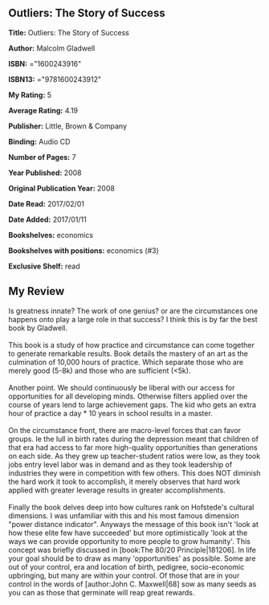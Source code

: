 ## Outliers: The Story of Success

**Title:** Outliers: The Story of Success

**Author:** Malcolm Gladwell

**ISBN:** ="1600243916"

**ISBN13:** ="9781600243912"

**My Rating:** 5

**Average Rating:** 4.19

**Publisher:** Little, Brown & Company

**Binding:** Audio CD

**Number of Pages:** 7

**Year Published:** 2008

**Original Publication Year:** 2008

**Date Read:** 2017/02/01

**Date Added:** 2017/01/11

**Bookshelves:** economics

**Bookshelves with positions:** economics (#3)

**Exclusive Shelf:** read


## My Review

Is greatness innate? The work of one genius? or are the circumstances one happens onto play a large role in that success? I think this is by far the best book by Gladwell.<br/><br/>This book is a study of how practice and circumstance can come together to generate remarkable results. Book details the mastery of an art as the culmination of 10,000 hours of practice. Which separate those who are merely good (5-8k) and those who are sufficient (<5k).<br/><br/>Another point. We should continuously be liberal with our access for opportunities for all developing minds. Otherwise filters applied over the course of years lend to large achievement gaps. The kid who gets an extra hour of practice a day * 10 years in school results in a master.<br/><br/>On the circumstance front, there are macro-level forces that can favor groups. Ie the lull in birth rates during the depression meant that children of that era had access to far more high-quality opportunities than generations on each side. As they grew up teacher-student ratios were low, as they took jobs entry level labor was in demand and as they took leadership of industries they were in competition with few others. This does NOT diminish the hard work it took to accomplish, it merely observes that hard work applied with greater leverage results in greater accomplishments.<br/><br/>Finally the book delves deep into how cultures rank on Hofstede's cultural dimensions. I was unfamiliar with this and his most famous dimension "power distance indicator". Anyways the message of this book isn't 'look at how these elite few have succeeded' but more optimistically 'look at the ways we can provide opportunity to more people to grow humanity'. This concept was briefly discussed in [book:The 80/20 Principle|181206]. In life your goal should be to draw as many 'opportunities' as possible. Some are out of your control, era and location of birth, pedigree, socio-economic upbringing, but many are within your control. Of those that are in your control in the words of [author:John C. Maxwell|68] sow as many seeds as you can as those that germinate will reap great rewards.
